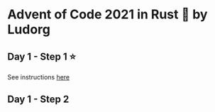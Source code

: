 # Advent of Code 2021 in Rust 🦀 by Ludorg

## Day 1 - Step 1 ⭐

See instructions [here](https://adventofcode.com/2021/day/1)

## Day 1 - Step 2
